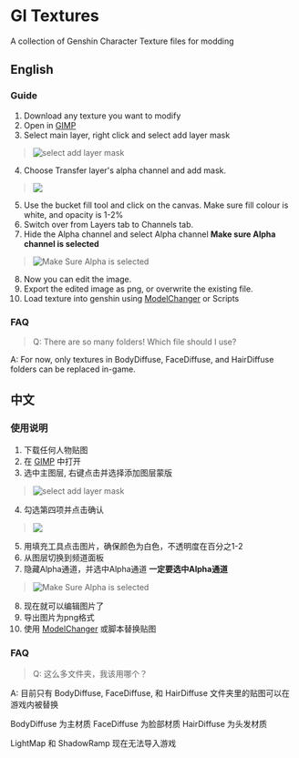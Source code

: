 # GI Textures
A collection of Genshin Character Texture files for modding

## English
### Guide
 1. Download any texture you want to modify
 2. Open in [GIMP](https://www.gimp.org/)
 3. Select main layer, right click and select add layer mask
>![select add layer mask](https://i.imgur.com/yHC66Fd_d.webp?maxwidth=760&fidelity=grand)
 4. Choose Transfer layer's alpha channel and add mask.
> ![](https://i.imgur.com/6LelrEy_d.webp?maxwidth=760&fidelity=grand)
 5. Use the bucket fill tool and click on the canvas. Make sure fill colour is white, and opacity is 1-2%
 6. Switch over from Layers tab to Channels tab.
 7. Hide the Alpha channel and select Alpha channel
  **Make sure Alpha channel is selected**
>![Make Sure Alpha is selected](https://i.imgur.com/2t5FcUP_d.webp?maxwidth=760&fidelity=grand)
 8. Now you can edit the image. 
 9. Export the edited image as png, or overwrite the existing file.
 10. Load texture into genshin using [ModelChanger](https://github.com/portra400nc/ModelChanger) or Scripts

### FAQ

> Q: There are so many folders! Which file should I use?

A: For now, only textures in BodyDiffuse, FaceDiffuse, and HairDiffuse folders can be replaced in-game. 

## 中文
### 使用说明
 1. 下载任何人物贴图
 2. 在 [GIMP](https://www.gimp.org/) 中打开
 3. 选中主图层, 右键点击并选择添加图层蒙版
>![select add layer mask](https://i.imgur.com/yHC66Fd_d.webp?maxwidth=760&fidelity=grand)
 4. 勾选第四项并点击确认
>![](https://i.imgur.com/6LelrEy_d.webp?maxwidth=760&fidelity=grand)
 5. 用填充工具点击图片，确保颜色为白色，不透明度在百分之1-2
 6. 从图层切换到频道面板
 7. 隐藏Alpha通道，并选中Alpha通道
  **一定要选中Alpha通道**
 >![Make Sure Alpha is selected](https://i.imgur.com/2t5FcUP_d.webp?maxwidth=760&fidelity=grand)
 8. 现在就可以编辑图片了
 9. 导出图片为png格式
 10. 使用 [ModelChanger](https://github.com/portra400nc/ModelChanger) 或脚本替换贴图

### FAQ 
> Q: 这么多文件夹，我该用哪个？

A: 目前只有 BodyDiffuse, FaceDiffuse, 和 HairDiffuse 文件夹里的贴图可以在游戏内被替换

BodyDiffuse 为主材质
FaceDiffuse 为脸部材质
HairDiffuse 为头发材质

LightMap 和 ShadowRamp 现在无法导入游戏
